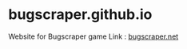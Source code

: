 # bugscraper.github.io
Website for Bugscraper game
Link : [bugscraper.net](https://bugscraper.net/)
